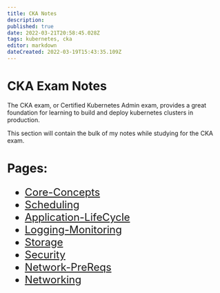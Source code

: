 ```yaml
---
title: CKA Notes
description: 
published: true
date: 2022-03-21T20:58:45.028Z
tags: kubernetes, cka
editor: markdown
dateCreated: 2022-03-19T15:43:35.109Z
---
```


# CKA Exam Notes
The CKA exam, or Certified Kubernetes Admin exam, provides a great foundation for learning to build and deploy kubernetes clusters in production.

This section will contain the bulk of my notes while studying for the CKA exam.

# Pages:

 <font size="5"> 
 
 - [Core-Concepts](/Kubernetes/CKA-Notes/Core-Concepts)
 - [Scheduling](/Kubernetes/CKA-Notes/Scheduling)
 - [Application-LifeCycle](/Kubernetes/CKA-Notes/Application-LifeCycle)
 - [Logging-Monitoring](/Kubernetes/CKA-Notes/Logging-Monitoring)
 - [Storage](/Kubernetes/CKA-Notes/Storage)
 - [Security](/Kubernetes/CKA-Notes/Security)
 - [Network-PreReqs](/Kubernetes/CKA-Notes/Network-PreReqs)
 - [Networking](/Kubernetes/CKA-Notes/Networking)